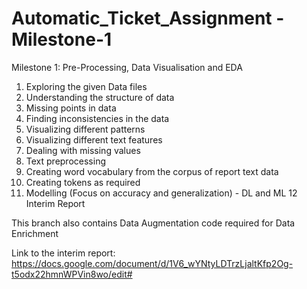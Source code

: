 # Automatic_Ticket_Assignment - Milestone-1

Milestone 1: Pre-Processing, Data Visualisation and EDA
1. Exploring the given Data files
2. Understanding the structure of data
3. Missing points in data
4. Finding inconsistencies in the data
5. Visualizing different patterns
6. Visualizing different text features
7. Dealing with missing values
8. Text preprocessing
9. Creating word vocabulary from the corpus of report text data
10. Creating tokens as required
11. Modelling (Focus on accuracy and generalization)  - DL and ML
12 Interim Report 

This branch also contains Data Augmentation code required for Data Enrichment


Link to the interim report:
https://docs.google.com/document/d/1V6_wYNtyLDTrzLjaltKfp2Og-t5odx22hmnWPVin8wo/edit#
